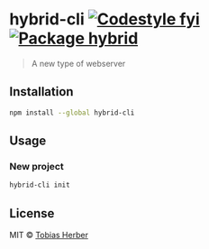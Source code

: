 # hybrid-cli [![Codestyle fyi](https://img.shields.io/badge/code%20style-fyi-E91E63.svg)](https://github.com/tobihrbr/fyi) [![Package hybrid](https://img.shields.io/badge/package-hybrid-69F0AE.svg)](https://github.com/tobihrbr/hybrid)

> A new type of webserver

## Installation

```bash
npm install --global hybrid-cli
```

## Usage

### New project

```bash
hybrid-cli init
```

## License

MIT © [Tobias Herber](https://tobihrbr.com)
